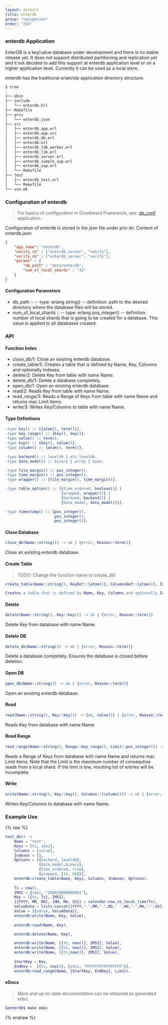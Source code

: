 ```yaml
---
layout: default
title: enterdb
group: "navigation"
order: "210"
---
```

### enterdb Application
EnterDB is a key/value database under development and there is no stable release yet.
It does not support distributed partitioning and replication yet and it not decided to add this support at enterdb application level or on a higher application level.
Currently it can be used as a local store.

enterdb has the traditional erlan/otp application directory structure.

```sh
$ tree
.
├── ebin
├── include
│   └── enterdb.hrl
├── Makefile
├── priv
│   └── enterdb.json
├── src
│   ├── enterdb_app.erl
│   ├── enterdb.app.src
│   ├── enterdb_db.erl
│   ├── enterdb.erl
│   ├── enterdb_ldb_worker.erl
│   ├── enterdb_lib.erl
│   ├── enterdb_server.erl
│   ├── enterdb_simple_sup.erl
│   ├── enterdb_sup.erl
│   └── Makefile
├── test
│   ├── enterdb_test.erl
│   └── Makefile
└── vsn.mk
```

### Configuration of enterdb
>For basics of configuration in Growbeard Framework, see: [gb_conf](/applications/gb_conf) application.

Configuration of enterdb is stored in the json file under priv dir.
Content of enterdb.json:

```json
{
    "app_name": "enterdb",
    "notify_cb" : ["enterdb_server", "notify"],
    "verify_cb" : ["enterdb_server", "verify"],
    "params" : {
        "db_path" : "data/enterdb",
        "num_of_local_shards" : "32"
    }
}
```
#### Configuration Parameters
- db_path ::
    -- type: erlang string()
    -- definition: path to the desired directory where the database files will be stored.
- num_of_local_shards ::
    -- type: erlang pos_integer()
    -- definition: number of local shards that is going to be created for a database. This value is applied to all databases created.

### API

#### Function Index

- close_db/1:	Close an existing enterdb database.
- create_table/5:	Creates a table that is defined by Name, Key, Columns and optionally Indexes.
- delete/2:	Delete Key from table with name Name.
- delete_db/1:	Delete a database completely.
- open_db/1:	Open an existing enterdb database.
- read/2:	Reads Key from table with name Name.
- read_range/3:	Reads a Range of Keys from table with name Name and returns mac Limit items.
- write/3:	Writes Key/Columns to table with name Name.

#### Type Definitions
```erlang
-type key() :: [{atom(), term()}].
-type key_range() :: {key(), key()}.
-type value() :: term().
-type kvp() :: {key(), value()}.
-type column() :: {atom(), term()}.

-type backend() :: leveldb | ets_leveldb.
-type data_model() :: binary | array | hash.

-type file_margin() :: pos_integer().
-type time_margin() :: pos_integer().
-type wrapper() :: {file_margin(), time_margin()}.

-type table_option() :: [{time_ordered, boolean()} |
                         {wrapped, wrapper()} |
                         {backend, backend()} |
                         {data_model, data_model()}].

-type timestamp() :: {pos_integer(),
                      pos_integer(),
                      pos_integer()}.

```

#### Close Database
```erlang
close_db(Name::string()) -> ok | {error, Reason::term()}
```
Close an existing enterdb database.

#### Create Table
> TODO: Change the function name to create_db!

```erlang
create_table(Name::string(), KeyDef::[atom()], ColumnsDef::[atom()], IndexesDef::[atom()], Options::[table_option()]) -> ok | {error, Reason::term()}

Creates a table that is defined by Name, Key, Columns and optionally Indexes. Key is a list and if list has more than one element, then the key will ba a compound key. Columns list consist of name of each column as atom and inclusion of key columns are optional. Indexes list are optional and an index table will be created for each coulmn provided in this argument. Any given index column is not neccesarly included in Columns.

```

#### Delete 
```erlang
delete(Name::string(), Key::key()) -> ok | {error, Reason::term()}
```
Delete Key from database with name Name.

#### Delete DB
```erlang
delete_db(Name::string()) -> ok | {error, Reason::term()}
```
Delete a database completely. Ensures the database is closed before deletion.

#### Open DB
```erlang
open_db(Name::string()) -> ok | {error, Reason::term()}
```
Open an existing enterdb database.

#### Read
```erlang
read(Name::string(), Key::key()) -> {ok, value()} | {error, Reason::term()}
```
Reads Key from database with name Name.

#### Read Range
```erlang
read_range(Name::string(), Range::key_range(), Limit::pos_integer()) -> {ok, [kvp()]} | {error, Reason::term()}
```
Reads a Range of Keys from database with name Name and returns mac Limit items.
Note that the Limit is the maximum number of consequtive reads from a local shard. If the limit is low, resulting list of entries will be incomplete. 

#### Write
```erlang
write(Name::string(), Key::key(), Columns::[column()]) -> ok | {error, Reason::term()}
```
Writes Key/Columns to database with name Name.


### Example Use
{% raw %}
```erlang
test_db() ->
    Name = "test",
    Keys = [ts, imsi],
    Columns = [value],
    Indexes = [],
    Options = [{backend, leveldb},
               {data_model,binary},
               {time_ordered, true},
               {wrapped, {16, 60}}], 
    enterdb:create_table(Name, Keys, Columns, Indexes, Options).
    
    Ts = now(),
    IMSI = {imsi, "240020000000001"},
    Key = [{ts, Ts}, IMSI],
    {{YYYY, MM, DD}, {HH, Mm, SS}} = calendar:now_to_local_time(Ts),
    ValueData = lists:concat([YYYY,"-",MM,"-",DD," ",HH,":",Mm,":",SS]),
    Value = [{value, ValueData}],
    enterdb:write(Name, Key, Value),
    
    enterdb:read(Name, Key),

    enterdb:delete(Name, Key),

    enterdb:write(Name, [{ts, now()}, IMSI], Value),
    enterdb:write(Name, [{ts, now()}, IMSI], Value),
    enterdb:write(Name, [{ts,now()}, IMSI], Value),
    
    StartKey = Key,
    EndKey =  [{ts, now()}, {imsi, "FFFFFFFFFFFFFFFF"}],
    enterdb:read_range(Name, {StartKey, EndKey}, Limit).

```


#### eDocs
> More and up-to-date documentation can be obtained as generated edoc.

```sh
$enterdb$ make edoc
```
{% endraw %}
